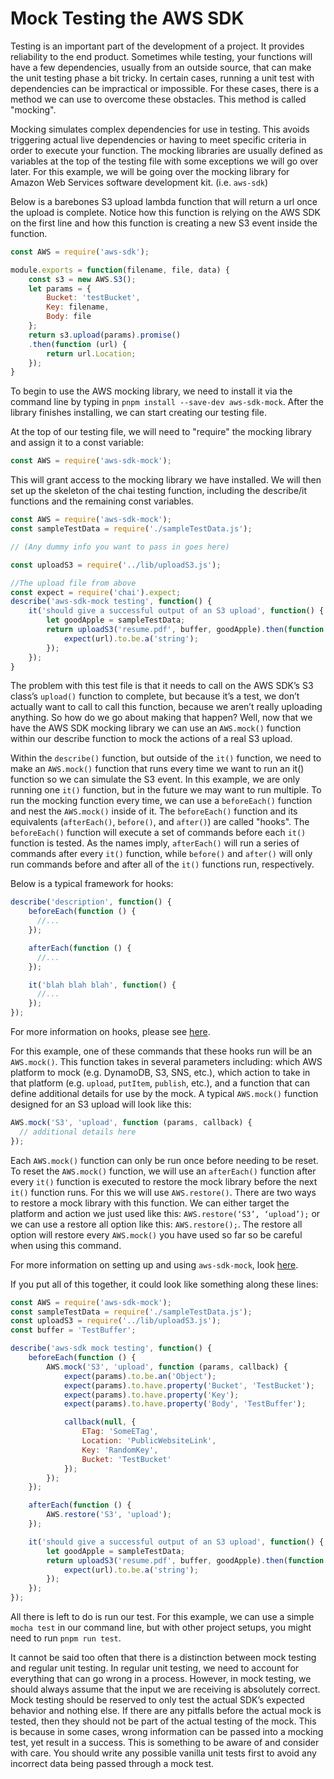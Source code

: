 # Mock Testing the AWS SDK

Testing is an important part of the development of a project. It provides reliability to the end product. Sometimes while testing, your functions will have a few dependencies, usually from an outside source, that can make the unit testing phase a bit tricky. In certain cases, running a unit test with dependencies can be impractical or impossible. For these cases, there is a method we can use to overcome these obstacles. This method is called "mocking".

Mocking simulates complex dependencies for use in testing. This avoids triggering actual live dependencies or having to meet specific criteria in order to execute your function. The mocking libraries are usually defined as variables at the top of the testing file with some exceptions we will go over later. For this example, we will be going over the mocking library for Amazon Web Services software development kit. (i.e. `aws-sdk`)

Below is a barebones S3 upload lambda function that will return a url once the upload is complete. Notice how this function is relying on the AWS SDK on the first line and how this function is creating a new S3 event inside the function.

```javascript
const AWS = require('aws-sdk');

module.exports = function(filename, file, data) {
    const s3 = new AWS.S3();
    let params = {
        Bucket: 'testBucket',
        Key: filename,
        Body: file
    };
    return s3.upload(params).promise()
    .then(function (url) {
        return url.Location;
    });
}
```

To begin to use the AWS mocking library, we need to install it via the command line by typing in `pnpm install --save-dev aws-sdk-mock`. After the library finishes installing, we can start creating our testing file.

At the top of our testing file, we will need to "require" the mocking library and assign it to a const variable:

```javascript
const AWS = require('aws-sdk-mock');
```

This will grant access to the mocking library we have installed. We will then set up the skeleton of the chai testing function, including the describe/it functions and the remaining const variables.

```javascript
const AWS = require('aws-sdk-mock');
const sampleTestData = require('./sampleTestData.js');

// (Any dummy info you want to pass in goes here)

const uploadS3 = require('../lib/uploadS3.js');

//The upload file from above
const expect = require('chai').expect;
describe('aws-sdk-mock testing', function() {
	it('should give a successful output of an S3 upload', function() {
		let goodApple = sampleTestData;
		return uploadS3('resume.pdf', buffer, goodApple).then(function (url) {
			expect(url).to.be.a('string');
		});
	});
}
```

The problem with this test file is that it needs to call on the AWS SDK’s S3 class’s `upload()` function to complete, but because it’s a test, we don’t actually want to call to call this function, because we aren’t really uploading anything. So how do we go about making that happen? Well, now that we have the AWS SDK mocking library we can use an `AWS.mock()` function within our describe function to mock the actions of a real S3 upload.

Within the `describe()` function, but outside of the `it()` function, we need to make an `AWS.mock()` function that runs every time we want to run an it() function so we can simulate the S3 event. In this example, we are only running one `it()` function, but in the future we may want to run multiple. To run the mocking function every time, we can use a `beforeEach()` function and nest the `AWS.mock()` inside of it. The `beforeEach()` function and its equivalents (`afterEach()`, `before()`, and `after()`) are called "hooks". The `beforeEach()` function will execute a set of commands before each `it()` function is tested. As the names imply, `afterEach()` will run a series of commands after every `it()` function, while `before()` and `after()` will only run commands before and after all of the `it()` functions run, respectively.

Below is a typical framework for hooks:

```javascript
describe('description', function() {
    beforeEach(function () {
      //...
    });

    afterEach(function () {
      //...
    });

    it('blah blah blah', function() {
      //...
    });
});
```

For more information on hooks, please see [here](https://medium.com/@kanyang/hooks-in-mocha-87cb43baa91c).

For this example, one of these commands that these hooks run will be an `AWS.mock()`. This function takes in several parameters including: which AWS platform to mock (e.g. DynamoDB, S3, SNS, etc.), which action to take in that platform (e.g. `upload`, `putItem`, `publish`, etc.), and a function that can define additional details for use by the mock. A typical `AWS.mock()` function designed for an S3 upload will look like this:

```javascript
AWS.mock('S3', 'upload', function (params, callback) {
  // additional details here
});
```

Each `AWS.mock()` function can only be run once before needing to be reset. To reset the `AWS.mock()` function, we will use an `afterEach()` function after every `it()` function is executed to restore the mock library before the next `it()` function runs. For this we will use `AWS.restore()`. There are two ways to restore a mock library with this function. We can either target the platform and action we just used like this: `AWS.restore(‘S3’, ‘upload’);` or we can use a restore all option like this: `AWS.restore();`. The restore all option will restore every `AWS.mock()` you have used so far so be careful when using this command.

For more information on setting up and using `aws-sdk-mock`, look [here](https://github.com/dwyl/aws-sdk-mock).

If you put all of this together, it could look like something along these lines:

```javascript
const AWS = require('aws-sdk-mock');
const sampleTestData = require('./sampleTestData.js');
const uploadS3 = require('../lib/uploadS3.js');
const buffer = 'TestBuffer';

describe('aws-sdk mock testing', function() {
    beforeEach(function () {
        AWS.mock('S3', 'upload', function (params, callback) {
            expect(params).to.be.an('Object');
            expect(params).to.have.property('Bucket', 'TestBucket');
            expect(params).to.have.property('Key');
            expect(params).to.have.property('Body', 'TestBuffer');

            callback(null, {
                ETag: 'SomeETag',
                Location: 'PublicWebsiteLink',
                Key: 'RandomKey',
                Bucket: 'TestBucket'
            });
        });
    });

    afterEach(function () {
        AWS.restore('S3', 'upload');
    });

    it('should give a successful output of an S3 upload', function() {
        let goodApple = sampleTestData;
        return uploadS3('resume.pdf', buffer, goodApple).then(function (url) {
            expect(url).to.be.a('string');
        });
    });
});
```

All there is left to do is run our test. For this example, we can use a simple `mocha test` in our command line, but with other project setups, you might need to run `pnpm run test`.

It cannot be said too often that there is a distinction between mock testing and regular unit testing. In regular unit testing, we need to account for everything that can go wrong in a process. However, in mock testing, we should always assume that the input we are receiving is absolutely correct. Mock testing should be reserved to only test the actual SDK’s expected behavior and nothing else. If there are any pitfalls before the actual mock is tested, then they should not be part of the actual testing of the mock. This is because in some cases, wrong information can be passed into a mocking test, yet result in a success. This is something to be aware of and consider with care. You should write any possible vanilla unit tests first to avoid any incorrect data being passed through a mock test.
